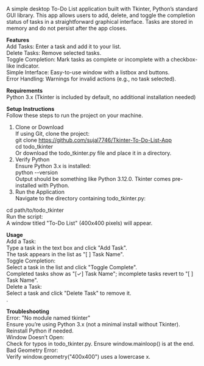 A simple desktop To-Do List application built with Tkinter, Python’s standard GUI library. This app allows users to add, delete, and toggle the completion status of tasks in a straightforward graphical interface. Tasks are stored in memory and do not persist after the app closes.<br />

**Features**<br />
Add Tasks: Enter a task and add it to your list.<br />
Delete Tasks: Remove selected tasks.<br />
Toggle Completion: Mark tasks as complete or incomplete with a checkbox-like indicator.<br />
Simple Interface: Easy-to-use window with a listbox and buttons.<br />
Error Handling: Warnings for invalid actions (e.g., no task selected).<br />

**Requirements**<br />
Python 3.x (Tkinter is included by default, no additional installation needed)<br />

**Setup Instructions**<br />
Follow these steps to run the project on your machine.<br />

1. Clone or Download<br />
If using Git, clone the project:<br />
git clone https://github.com/sujal7746/Tkinter-To-Do-List-App<br />
cd todo_tkinter<br />
Or download the todo_tkinter.py file and place it in a directory.<br />
2. Verify Python<br />
Ensure Python 3.x is installed:<br />
python --version<br />
Output should be something like Python 3.12.0. Tkinter comes pre-installed with Python.<br />
3. Run the Application<br />
Navigate to the directory containing todo_tkinter.py:<br />

cd path/to/todo_tkinter<br />
Run the script:<br />
A window titled "To-Do List" (400x400 pixels) will appear.<br />


**Usage**<br />
Add a Task:<br />
Type a task in the text box and click "Add Task".<br />
The task appears in the list as "[ ] Task Name".<br />
Toggle Completion:<br />
Select a task in the list and click "Toggle Complete".<br />
Completed tasks show as "[✓] Task Name"; incomplete tasks revert to "[ ] Task Name".<br />
Delete a Task:<br />
Select a task and click "Delete Task" to remove it.<br />
.


**Troubleshooting**<br />
Error: "No module named tkinter"<br />
Ensure you’re using Python 3.x (not a minimal install without Tkinter). Reinstall Python if needed.<br />
Window Doesn’t Open:<br />
Check for typos in todo_tkinter.py. Ensure window.mainloop() is at the end.<br />
Bad Geometry Error:<br />
Verify window.geometry("400x400") uses a lowercase x.<br />
